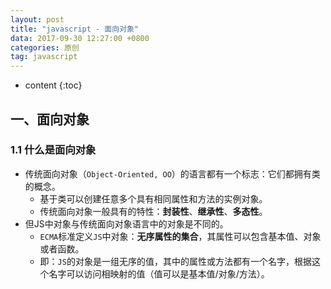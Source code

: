 ```yaml
---
layout: post
title: "javascript - 面向对象"
data: 2017-09-30 12:27:00 +0800
categories: 原创
tag: javascript
---
```

* content
{:toc}



<!-- more -->

## 一、面向对象

### 1.1 什么是面向对象

 * 传统面向对象（`Object-Oriented, OO`）的语言都有一个标志：它们都拥有类的概念。
    * 基于类可以创建任意多个具有相同属性和方法的实例对象。
    * 传统面向对象一般具有的特性：**封装性**、**继承性**、**多态性**。
 * 但JS中对象与传统面向对象语言中的对象是不同的。
    * `ECMA`标准定义`JS`中对象：**无序属性的集合**，其属性可以包含基本值、对象或者函数。
    * 即：`JS`的对象是一组无序的值，其中的属性或方法都有一个名字，根据这个名字可以访问相映射的值（值可以是基本值/对象/方法）。